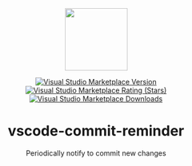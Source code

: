 <div align="center" style="text-align:center">
    
<img height="125" src="https://b.catgirlsare.sexy/WcjHI5SQ.png" />

[![Visual Studio Marketplace Version](https://img.shields.io/visual-studio-marketplace/v/Kurozero.vscode-commit-reminder)](https://marketplace.visualstudio.com/items?itemName=Kurozero.vscode-commit-reminder)
[![Visual Studio Marketplace Rating (Stars)](https://img.shields.io/visual-studio-marketplace/stars/Kurozero.vscode-commit-reminder)](https://marketplace.visualstudio.com/items?itemName=Kurozero.vscode-commit-reminder)
[![Visual Studio Marketplace Downloads](https://img.shields.io/visual-studio-marketplace/d/Kurozero.vscode-commit-reminder?label=downloads)](https://marketplace.visualstudio.com/items?itemName=Kurozero.vscode-commit-reminder)

# vscode-commit-reminder
Periodically notify to commit new changes

</div>